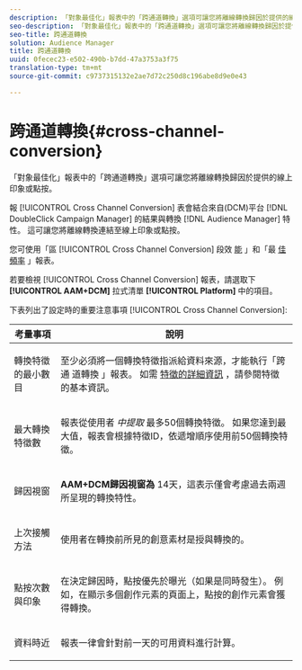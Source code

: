 ```yaml
---
description: 「對象最佳化」報表中的「跨通道轉換」選項可讓您將離線轉換歸因於提供的線上印象或點按。
seo-description: 「對象最佳化」報表中的「跨通道轉換」選項可讓您將離線轉換歸因於提供的線上印象或點按。
seo-title: 跨通道轉換
solution: Audience Manager
title: 跨通道轉換
uuid: 0fecec23-e502-490b-b7dd-47a3753a3f75
translation-type: tm+mt
source-git-commit: c9737315132e2ae7d72c250d8c196abe8d9e0e43

---
```



# 跨通道轉換{#cross-channel-conversion}

「對象最佳化」報表中的「跨通道轉換」選項可讓您將離線轉換歸因於提供的線上印象或點按。

報 [!UICONTROL Cross Channel Conversion] 表會結合來自(DCM)平台 [!DNL DoubleClick Campaign Manager] 的結果與轉換 [!DNL Audience Manager] 特性。 這可讓您將離線轉換連結至線上印象或點按。

您可使用「區 [!UICONTROL Cross Channel Conversion] 段效 [能](../../../reporting/audience-optimization-reports/aor-advertisers/segment-performance.md) 」和「最 [佳頻率](../../../reporting/audience-optimization-reports/aor-advertisers/optimal-frequency.md) 」報表。

若要檢視 [!UICONTROL Cross Channel Conversion] 報表，請選取下 **[!UICONTROL AAM+DCM]** 拉式清單 **[!UICONTROL Platform]** 中的項目。

下表列出了設定時的重要注意事項 [!UICONTROL Cross Channel Conversion]:

<table id="table_62590B4AB7624B619EC9AA8FF89722C9"> 
 <thead> 
  <tr> 
   <th class="entry"> 考量事項 </th> 
   <th class="entry"> 說明 </th> 
  </tr> 
 </thead>
 <tbody> 
  <tr> 
   <td colname="col01"> <p>轉換特徵的最小數目 </p> </td> 
   <td colname="col1"> <p>至少必須將一個轉換特徵指派給資料來源，才能執行「跨通 <span class="wintitle"> 道轉換</span> 」報表。 如需 <a href="../../../features/traits/create-onboarded-rule-based-traits.md"> 特徵的詳細資訊</a> ，請參閱特徵的基本資訊。 </p> </td> 
  </tr> 
  <tr> 
   <td colname="col01"> <p>最大轉換特徵數 </p> </td> 
   <td colname="col1"> <p>報表從使用者 <i>中提取</i> 最多50個轉換特徵。 如果您達到最大值，報表會根據特徵ID，依遞增順序使用前50個轉換特徵。 </p> </td> 
  </tr> 
  <tr> 
   <td> <p>歸因視窗 </p> </td> 
   <td> <p> <b><span class="uicontrol"> AAM+DCM歸因視窗為</span></b> 14天，這表示僅會考慮過去兩週所呈現的轉換特性。 </p> </td> 
  </tr> 
  <tr> 
   <td> <p>上次接觸方法 </p> </td> 
   <td> <p>使用者在轉換前所見的創意素材是授與轉換的。 </p> </td> 
  </tr> 
  <tr> 
   <td> <p>點按次數與印象 </p> </td> 
   <td> <p>在決定歸因時，點按優先於曝光（如果是同時發生）。 例如，在顯示多個創作元素的頁面上，點按的創作元素會獲得轉換。 </p> </td> 
  </tr> 
  <tr> 
   <td> <p>資料時近 </p> </td> 
   <td> <p>報表一律會針對前一天的可用資料進行計算。 </p> </td> 
  </tr> 
 </tbody> 
</table>
